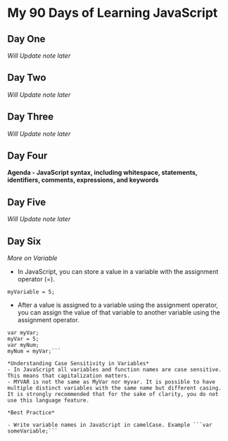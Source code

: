 # My 90 Days of Learning JavaScript 

## Day One
*Will Update note later* 

## Day Two
*Will Update note later* 

## Day Three
*Will Update note later* 

## Day Four
**Agenda - JavaScript syntax, including whitespace, statements, identifiers, comments, expressions, and keywords**

## Day Five
*Will Update note later*

## Day Six
*More on Variable*
- In JavaScript, you can store a value in a variable with the assignment operator (=).

```myVariable = 5;```

- After a value is assigned to a variable using the assignment operator, you can assign the value of that variable to another variable using the assignment operator.
```
var myVar;
myVar = 5;
var myNum;
myNum = myVar;```

*Understanding Case Sensitivity in Variables*
- In JavaScript all variables and function names are case sensitive. This means that capitalization matters.
- MYVAR is not the same as MyVar nor myvar. It is possible to have multiple distinct variables with the same name but different casing. It is strongly recommended that for the sake of clarity, you do not use this language feature.

*Best Practice*

- Write variable names in JavaScript in camelCase. Example ```var someVariable;```
